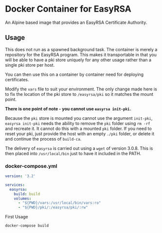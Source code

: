 # Docker Container for EasyRSA

An Alpine based image that provides an EasyRSA Certificate Authority.

## Usage

This does not run as a spawned background task. The container is merely a repository for the EasyRSA program. This makes it transportable in that you will be able to have a pki store uniquely for any other usage rather than a single pki store per host.

You can then use this on a container by container need for deploying certificates.

Modify the `vars` file to suit your environment. The only change made here is to fix the location of the pki store to `/easyrsa/pki` so it matches the mount point.

**There is one point of note - you cannot use `easyrsa init-pki`.**

Because the `pki` store is mounted you cannot use the argument `init-pki`, `easyrsa init-pki` needs the ability to remove the `pki` folder using `rm -rf` and recreate it. It cannot do this with a mounted `pki` folder. If you need to reset your pki, just provide the host with an empty `./pki` folder, or delete it and continue the process of `build-ca`.

The delivery of `easyrsa` is carried out using a `wget` of version 3.0.8. This is then placed into `/usr/local/bin` just to have it included in the PATH.

### docker-compose.yml

```yaml
version: '3.2'

services:
  easyrsa:
    build: build
    volumes:
      - "${PWD}/vars:/usr/local/bin/vars:ro"
      - "${PWD}/pki/:/easyrsa/pki/:rw"
```

First Usage

```shell
docker-compose build
```
